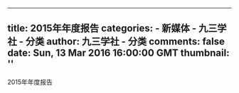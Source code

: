 
---
title: 2015年年度报告
categories: 
    - 新媒体
    - 九三学社 - 分类
author: 九三学社 - 分类
comments: false
date: Sun, 13 Mar 2016 16:00:00 GMT
thumbnail: ''
---

<div>   
2015年年度报告  
</div>
            